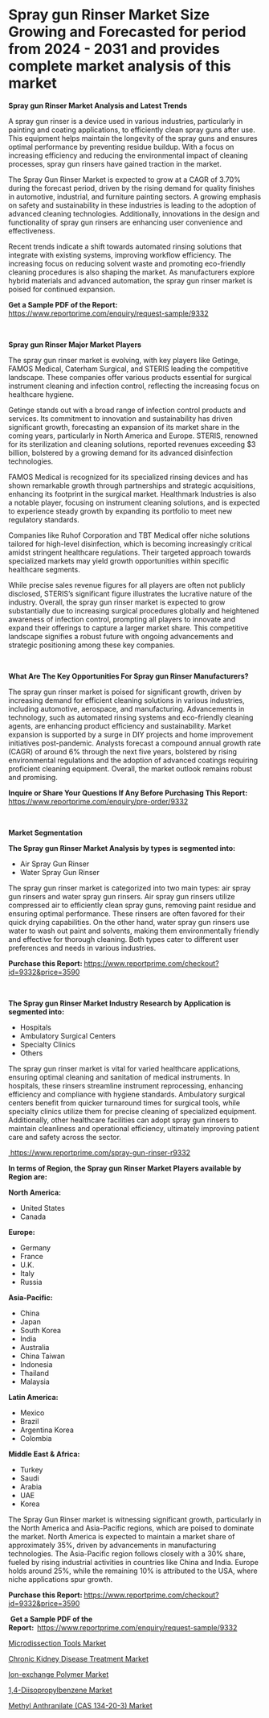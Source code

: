 <p><h1>Spray gun Rinser Market Size Growing and Forecasted for period from 2024 - 2031 and provides complete market analysis of this market</h1></p><p><strong>Spray gun Rinser Market Analysis and Latest Trends</strong></p>
<p><p>A spray gun rinser is a device used in various industries, particularly in painting and coating applications, to efficiently clean spray guns after use. This equipment helps maintain the longevity of the spray guns and ensures optimal performance by preventing residue buildup. With a focus on increasing efficiency and reducing the environmental impact of cleaning processes, spray gun rinsers have gained traction in the market.</p><p>The Spray Gun Rinser Market is expected to grow at a CAGR of 3.70% during the forecast period, driven by the rising demand for quality finishes in automotive, industrial, and furniture painting sectors. A growing emphasis on safety and sustainability in these industries is leading to the adoption of advanced cleaning technologies. Additionally, innovations in the design and functionality of spray gun rinsers are enhancing user convenience and effectiveness.</p><p>Recent trends indicate a shift towards automated rinsing solutions that integrate with existing systems, improving workflow efficiency. The increasing focus on reducing solvent waste and promoting eco-friendly cleaning procedures is also shaping the market. As manufacturers explore hybrid materials and advanced automation, the spray gun rinser market is poised for continued expansion.</p></p>
<p><strong>Get a Sample PDF of the Report:&nbsp;</strong> <a href="https://www.reportprime.com/enquiry/request-sample/9332">https://www.reportprime.com/enquiry/request-sample/9332</a></p>
<p>&nbsp;</p>
<p><strong>Spray gun Rinser Major Market Players</strong></p>
<p><p>The spray gun rinser market is evolving, with key players like Getinge, FAMOS Medical, Caterham Surgical, and STERIS leading the competitive landscape. These companies offer various products essential for surgical instrument cleaning and infection control, reflecting the increasing focus on healthcare hygiene.</p><p>Getinge stands out with a broad range of infection control products and services. Its commitment to innovation and sustainability has driven significant growth, forecasting an expansion of its market share in the coming years, particularly in North America and Europe. STERIS, renowned for its sterilization and cleaning solutions, reported revenues exceeding $3 billion, bolstered by a growing demand for its advanced disinfection technologies.</p><p>FAMOS Medical is recognized for its specialized rinsing devices and has shown remarkable growth through partnerships and strategic acquisitions, enhancing its footprint in the surgical market. Healthmark Industries is also a notable player, focusing on instrument cleaning solutions, and is expected to experience steady growth by expanding its portfolio to meet new regulatory standards.</p><p>Companies like Ruhof Corporation and TBT Medical offer niche solutions tailored for high-level disinfection, which is becoming increasingly critical amidst stringent healthcare regulations. Their targeted approach towards specialized markets may yield growth opportunities within specific healthcare segments.</p><p>While precise sales revenue figures for all players are often not publicly disclosed, STERIS’s significant figure illustrates the lucrative nature of the industry. Overall, the spray gun rinser market is expected to grow substantially due to increasing surgical procedures globally and heightened awareness of infection control, prompting all players to innovate and expand their offerings to capture a larger market share. This competitive landscape signifies a robust future with ongoing advancements and strategic positioning among these key companies.</p></p>
<p>&nbsp;</p>
<p><strong>What Are The Key Opportunities For Spray gun Rinser Manufacturers?</strong></p>
<p><p>The spray gun rinser market is poised for significant growth, driven by increasing demand for efficient cleaning solutions in various industries, including automotive, aerospace, and manufacturing. Advancements in technology, such as automated rinsing systems and eco-friendly cleaning agents, are enhancing product efficiency and sustainability. Market expansion is supported by a surge in DIY projects and home improvement initiatives post-pandemic. Analysts forecast a compound annual growth rate (CAGR) of around 6% through the next five years, bolstered by rising environmental regulations and the adoption of advanced coatings requiring proficient cleaning equipment. Overall, the market outlook remains robust and promising.</p></p>
<p><strong>Inquire or Share Your Questions If Any Before Purchasing This Report:</strong> <a href="https://www.reportprime.com/enquiry/pre-order/9332">https://www.reportprime.com/enquiry/pre-order/9332</a></p>
<p>&nbsp;</p>
<p><strong>Market Segmentation</strong></p>
<p><strong>The Spray gun Rinser Market Analysis by types is segmented into:</strong></p>
<p><ul><li>Air Spray Gun Rinser</li><li>Water Spray Gun Rinser</li></ul></p>
<p><p>The spray gun rinser market is categorized into two main types: air spray gun rinsers and water spray gun rinsers. Air spray gun rinsers utilize compressed air to efficiently clean spray guns, removing paint residue and ensuring optimal performance. These rinsers are often favored for their quick drying capabilities. On the other hand, water spray gun rinsers use water to wash out paint and solvents, making them environmentally friendly and effective for thorough cleaning. Both types cater to different user preferences and needs in various industries.</p></p>
<p><strong>Purchase this Report:&nbsp;</strong><a href="https://www.reportprime.com/checkout?id=9332&price=3590">https://www.reportprime.com/checkout?id=9332&price=3590</a></p>
<p>&nbsp;</p>
<p><strong>The Spray gun Rinser Market Industry Research by Application is segmented into:</strong></p>
<p><ul><li>Hospitals</li><li>Ambulatory Surgical Centers</li><li>Specialty Clinics</li><li>Others</li></ul></p>
<p><p>The spray gun rinser market is vital for varied healthcare applications, ensuring optimal cleaning and sanitation of medical instruments. In hospitals, these rinsers streamline instrument reprocessing, enhancing efficiency and compliance with hygiene standards. Ambulatory surgical centers benefit from quicker turnaround times for surgical tools, while specialty clinics utilize them for precise cleaning of specialized equipment. Additionally, other healthcare facilities can adopt spray gun rinsers to maintain cleanliness and operational efficiency, ultimately improving patient care and safety across the sector.</p></p>
<p><a href="https://www.reportprime.com/spray-gun-rinser-r9332">&nbsp;https://www.reportprime.com/spray-gun-rinser-r9332</a></p>
<p><strong>In terms of Region, the Spray gun Rinser Market Players available by Region are:</strong></p>
<p>
    <p> <strong> North America: </strong>
        <ul>
            <li>United States</li>
            <li>Canada</li>
        </ul>
        </p> 
    <p> <strong> Europe: </strong>
        <ul>
            <li>Germany</li>
            <li>France</li>
            <li>U.K.</li>
            <li>Italy</li>
            <li>Russia</li>
        </ul>
        </p> 
    <p> <strong> Asia-Pacific: </strong>
        <ul>
            <li>China</li>
            <li>Japan</li>
            <li>South Korea</li>
            <li>India</li>
            <li>Australia</li>
            <li>China Taiwan</li>
            <li>Indonesia</li>
            <li>Thailand</li>
            <li>Malaysia</li>
        </ul>
        </p> 
    <p> <strong> Latin America: </strong>
        <ul>
            <li>Mexico</li>
            <li>Brazil</li>
            <li>Argentina Korea</li>
            <li>Colombia</li>
        </ul>
        </p> 
    <p> <strong> Middle East & Africa: </strong>
        <ul>
            <li>Turkey</li>
            <li>Saudi</li>
            <li>Arabia</li>
            <li>UAE</li>
            <li>Korea</li>
        </ul>
    </p>
    </p>
<p><p>The Spray Gun Rinser market is witnessing significant growth, particularly in the North America and Asia-Pacific regions, which are poised to dominate the market. North America is expected to maintain a market share of approximately 35%, driven by advancements in manufacturing technologies. The Asia-Pacific region follows closely with a 30% share, fueled by rising industrial activities in countries like China and India. Europe holds around 25%, while the remaining 10% is attributed to the USA, where niche applications spur growth.</p></p>
<p><strong>Purchase this Report: </strong><a href="https://www.reportprime.com/checkout?id=9332&price=3590">https://www.reportprime.com/checkout?id=9332&price=3590</a></p>
<p>&nbsp;<strong>Get a Sample PDF of the Report:&nbsp;&nbsp;</strong><a href="https://www.reportprime.com/enquiry/request-sample/9332">https://www.reportprime.com/enquiry/request-sample/9332</a></p>
<p><strong></strong></p>
<p><p><a href="https://www.linkedin.com/pulse/global-microdissection-tools-market-trends-analysis-future-0xawf?trackingId=xTIfNbM2TQSysg%2BnN8VL%2Bw%3D%3D">Microdissection Tools Market</a></p><p><a href="https://www.linkedin.com/pulse/strategic-insights-global-chronic-kidney-disease-treatment-nkwke?trackingId=r%2FpaIsIuSGmIiK42fpy%2FuQ%3D%3D">Chronic Kidney Disease Treatment Market</a></p><p><a href="https://issuu.com/reportprime-2/docs/ion-exchange-polymer-market-size-20_36ad8a4e9032da">Ion-exchange Polymer Market</a></p><p><a href="https://medium.com/@hesterorn/the-1-4-diisopropylbenzene-market-is-experiencing-higher-than-anticipated-demand-compared-to-d4edac77a5a9">1,4-Diisopropylbenzene Market</a></p><p><a href="https://medium.com/@hesterorn/the-methyl-anthranilate-cas-134-20-3-market-insights-report-offers-an-in-depth-and-thorough-6cafe695a371">Methyl Anthranilate (CAS 134-20-3) Market</a></p></p>
